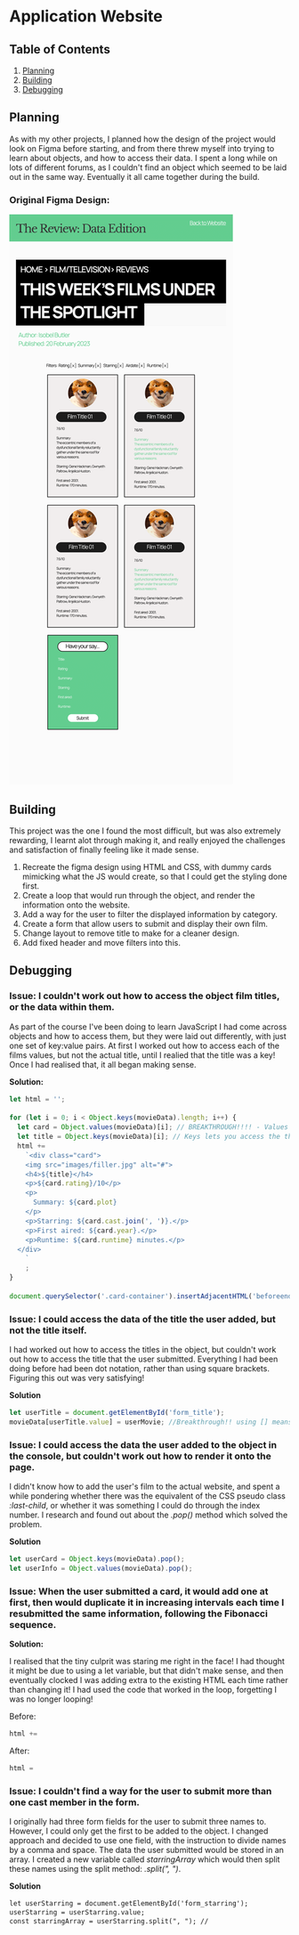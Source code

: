 
# Application Website

## Table of Contents
1. [Planning](#Planning) 
2. [Building](#Building)  
3. [Debugging](#Debugging)

## Planning
As with my other projects, I planned how the design of the project would look on Figma before starting, and from there threw myself into trying to learn about objects, and how to access their data. I spent a long while on lots of different forums, as I couldn't find an object which seemed to be laid out in the same way. Eventually it all came together during the build.

### Original Figma Design:

![Original Website design](images/figma_design.png)

## Building
This project was the one I found the most difficult, but was also extremely rewarding, I learnt alot through making it, and really enjoyed the challenges and satisfaction of finally feeling like it made sense.

1. Recreate the figma design using HTML and CSS, with dummy cards mimicking what the JS would create, so that I could get the styling done first.
2. Create a loop that would run through the object, and render the information onto the website.
3. Add a way for the user to filter the displayed information by category.
4. Create a form that allow users to submit and display their own film.
5. Change layout to remove title to make for a cleaner design.
6. Add fixed header and move filters into this.

## Debugging

### Issue: I couldn't work out how to access the object film titles, or the data within them.

As part of the course I've been doing to learn JavaScript I had come across objects and how to access them, but they were laid out differently, with just one set of key:value pairs. At first I worked out how to access each of the films values, but not the actual title, until I realied that the title was a key! Once I had realised that, it all began making sense.

**Solution:**  
```javascript
let html = '';

for (let i = 0; i < Object.keys(movieData).length; i++) {
  let card = Object.values(movieData)[i]; // BREAKTHROUGH!!!! - Values lets you access the data of each title.
  let title = Object.keys(movieData)[i]; // Keys lets you access the the actual title. So it goes object > keys > values.
  html +=
    `<div class="card">
    <img src="images/filler.jpg" alt="#">
    <h4>${title}</h4>
    <p>${card.rating}/10</p>
    <p>
      Summary: ${card.plot}
    </p>
    <p>Starring: ${card.cast.join(', ')}.</p> 
    <p>First aired: ${card.year}.</p>
    <p>Runtime: ${card.runtime} minutes.</p>
  </div>
    `
    ;  
}

document.querySelector('.card-container').insertAdjacentHTML('beforeend', html); 
```

### Issue: I could access the data of the title the user added, but not the title itself.

I had worked out how to access the titles in the object, but couldn't work out how to access the title that the user submitted. Everything I had been doing before had been dot notation, rather than using square brackets. Figuring this out was very satisfying!

**Solution**
```javascript
let userTitle = document.getElementById('form_title');
movieData[userTitle.value] = userMovie; //Breakthrough!! using [] means you can access the .value rather than using dot notation
```

### Issue: I could access the data the user added to the object in the console, but couldn't work out how to render it onto the page.

I didn't know how to add the user's film to the actual website, and spent a while pondering whether there was the equivalent of the CSS pseudo class *:last-child*, or whether it was something I could do through the index number. I research and found out about the *.pop()* method which solved the problem.

**Solution**
```javascript
let userCard = Object.keys(movieData).pop(); 
let userInfo = Object.values(movieData).pop(); 
  ```

### Issue: When the user submitted a card, it would add one at first, then would duplicate it in increasing intervals each time I resubmitted the same information, following the Fibonacci sequence.

**Solution:**  

I realised that the tiny culprit was staring me right in the face! I had thought it might be due to using a let variable, but that didn't make sense, and then eventually clocked I was adding extra to the existing HTML each time rather than changing it! I had used the code that worked in the loop, forgetting I was no longer looping!

Before:
```javascript
html +=
```

After:
```javascript
html =
```

### Issue: I couldn't find a way for the user to submit more than one cast member in the form.

I originally had three form fields for the user to submit three names to. However, I could only get the first to be added to the object. I changed approach and decided to use one field, with the instruction to divide names by a comma and space. The data the user submitted would be stored in an array. I created a new variable called *starringArray* which would then split these names using the split method: *.split(", ")*. 

**Solution**
```
let userStarring = document.getElementById('form_starring');
userStarring = userStarring.value;
const starringArray = userStarring.split(", "); // 
```
